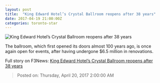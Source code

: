 ```yaml
---
layout: post
title:  "King Edward Hotel’s Crystal Ballroom reopens after 38 years"
date: 2017-04-19 21:00:00Z
categories: toronto-star
---
```


![King Edward Hotel’s Crystal Ballroom reopens after 38 years](https://www.thestar.com/content/dam/thestar/news/gta/2017/04/19/king-edward-hotels-crystal-ballroom-reopens-after-38-years/touches.jpg)

The ballroom, which first opened its doors almost 100 years ago, is once again open for events, after having undergone $6.5 million in renovations.


Full story on F3News: [King Edward Hotel’s Crystal Ballroom reopens after 38 years](http://www.f3nws.com/n/nYgpYG)

> Posted on: Thursday, April 20, 2017 2:00:00 AM
